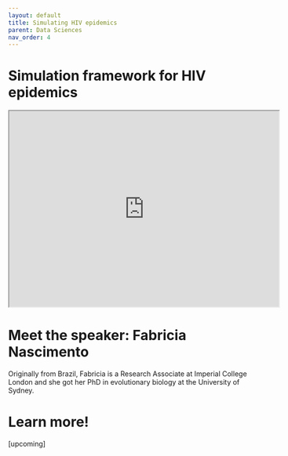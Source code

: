 ```yaml
---
layout: default
title: Simulating HIV epidemics
parent: Data Sciences
nav_order: 4
---
```


# Simulation framework for HIV epidemics

<iframe width="550" height="400"
    src="https://youtube.com/embed/6hr47tzxihw">
</iframe>

# Meet the speaker: Fabricia Nascimento

Originally from Brazil, Fabricia is a Research Associate at Imperial College London and she got her PhD in evolutionary biology at the University of Sydney.

# Learn more!

[upcoming]